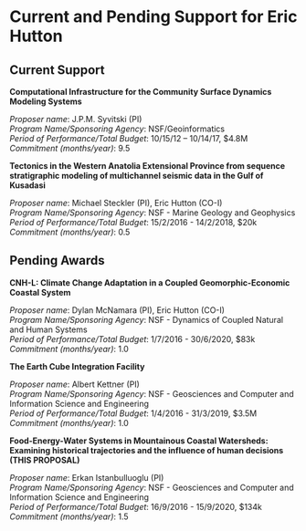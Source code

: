 # Current and Pending Support for Eric Hutton
## Current Support

**Computational Infrastructure for the Community Surface Dynamics Modeling Systems**

*Proposer name*: J.P.M. Syvitski (PI)  
*Program Name/Sponsoring Agency*: NSF/Geoinformatics  
*Period of Performance/Total Budget*: 10/15/12 – 10/14/17, $4.8M  
*Commitment (months/year)*: 9.5  

**Tectonics in the Western Anatolia Extensional Province from sequence stratigraphic modeling of multichannel seismic data in the Gulf of Kusadasi**

*Proposer name*: Michael Steckler (PI), Eric Hutton (CO-I)  
*Program Name/Sponsoring Agency*: NSF - Marine Geology and Geophysics  
*Period of Performance/Total Budget*: 15/2/2016 - 14/2/2018, $20k  
*Commitment (months/year)*: 0.5  

## Pending Awards   

**CNH-L: Climate Change Adaptation in a Coupled Geomorphic-Economic Coastal System**

*Proposer name*: Dylan McNamara (PI), Eric Hutton (CO-I)  
*Program Name/Sponsoring Agency*: NSF - Dynamics of Coupled Natural and Human Systems  
*Period of Performance/Total Budget*: 1/7/2016 - 30/6/2020, $83k  
*Commitment (months/year)*: 1.0  

**The Earth Cube Integration Facility**

*Proposer name*: Albert Kettner (PI)  
*Program Name/Sponsoring Agency*: NSF - Geosciences and Computer and Information Science and Engineering  
*Period of Performance/Total Budget*: 1/4/2016 - 31/3/2019, $3.5M  
*Commitment (months/year)*: 1.0  

**Food-Energy-Water Systems in Mountainous Coastal Watersheds: Examining historical trajectories and the influence of human decisions (THIS PROPOSAL)**

*Proposer name*: Erkan Istanbulluoglu (PI)  
*Program Name/Sponsoring Agency*: NSF - Geosciences and Computer and Information Science and Engineering  
*Period of Performance/Total Budget*: 16/9/2016 - 15/9/2020, $134k  
*Commitment (months/year)*: 1.5  
